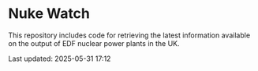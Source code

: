 # Nuke Watch

This repository includes code for retrieving the latest information available on the output of EDF nuclear power plants in the UK.

Last updated: 2025-05-31 17:12